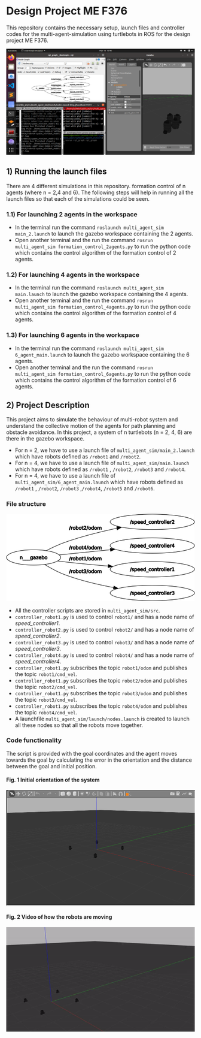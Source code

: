 # Design Project ME F376
This repository contains the necessary setup, launch files and controller codes for the multi-agent-simulation using turtlebots in ROS for the design project ME F376.

![cover_image](https://github.com/AshwinC313/Design_Project_MEF376/blob/main/dop_ss1.png)

## 1) Running the launch files
There are 4 different simulations in this repository. formation control of n agents (where n = 2,4 and 6). The following steps will help in running all the launch files so that each of the simulations could be seen.

### 1.1) For launching 2 agents in the workspace
* In the terminal run the command ```roslaunch multi_agent_sim main_2.launch``` to launch the gazebo workspace containing the 2 agents.
* Open another terminal and the run the command ```rosrun multi_agent_sim formation_control_2agents.py``` to run the python code which contains the control algorithm of the formation control of 2 agents.

### 1.2) For launching 4 agents in the workspace
* In the terminal run the command ```roslaunch multi_agent_sim main.launch``` to launch the gazebo workspace containing the 4 agents.
* Open another terminal and the run the command ```rosrun multi_agent_sim formation_control_4agents.py``` to run the python code which contains the control algorithm of the formation control of 4 agents.

### 1.3) For launching 6 agents in the workspace
* In the terminal run the command ```roslaunch multi_agent_sim 6_agent_main.launch``` to launch the gazebo workspace containing the 6 agents.
* Open another terminal and the run the command ```rosrun multi_agent_sim formation_control_6agents.py``` to run the python code which contains the control algorithm of the formation control of 6 agents.

## 2) Project Description
This project aims to simulate the behaviour of multi-robot system and understand the collective motion of the agents for path planning and obstacle avoidance. In this project, a system of n turtlebots (n = 2, 4, 6) are there in the gazebo workspace.
* For n = 2, we have to use a launch file of ```multi_agent_sim/main_2.launch``` which have robots defined as ```/robot1``` and ```/robot2```.
* For n = 4, we have to use a launch file of ```multi_agent_sim/main.launch``` which have robots defined as ```/robot1``` , ```/robot2```, ```/robot3``` and ```/robot4```.
* For n = 4, we have to use a launch file of ```multi_agent_sim/6_agent_main.launch``` which have robots defined as ```/robot1``` , ```/robot2```, ```/robot3``` ,```/robot4```, ```/robot5``` and ```/robot6```.


###   File structure
![rqt_graph](https://github.com/AshwinC313/Design_Project_MEF376/blob/main/rqt_gragh1.png)

* All the controller scripts are stored in ```multi_agent_sim/src```.
* ```controller_robot1.py``` is used to control ```robot1/``` and has a node name of _speed_controller1_.
* ```controller_robot2.py``` is used to control ```robot2/``` and has a node name of _speed_controller2_.
* ```controller_robot3.py``` is used to control ```robot3/``` and has a node name of _speed_controller3_.
* ```controller_robot4.py``` is used to control ```robot4/``` and has a node name of _speed_controller4_.
* ```controller_robot1.py``` subscribes the topic ```robot1/odom``` and publishes the topic ```robot1/cmd_vel```.
* ```controller_robot1.py``` subscribes the topic ```robot2/odom``` and publishes the topic ```robot2/cmd_vel```.
* ```controller_robot1.py``` subscribes the topic ```robot3/odom``` and publishes the topic ```robot3/cmd_vel```.
* ```controller_robot1.py``` subscribes the topic ```robot4/odom``` and publishes the topic ```robot4/cmd_vel```.
* A launchfile ```multi_agent_sim/launch/nodes.launch``` is created to launch all these nodes so that all the robots move together.

### Code functionality
The script is provided with the goal coordinates and the agent moves towards the goal by calculating the error in the orientation and the distance between the goal and initial position.

####  Fig. 1 Initial orientation of the system
![initial_orientation](https://github.com/AshwinC313/Design_Project_MEF376/blob/main/initial_orientation.png)

#### Fig. 2 Video of how the robots are moving
![video_simulation](https://github.com/AshwinC313/Design_Project_MEF376/blob/main/simulation.gif.gif)





